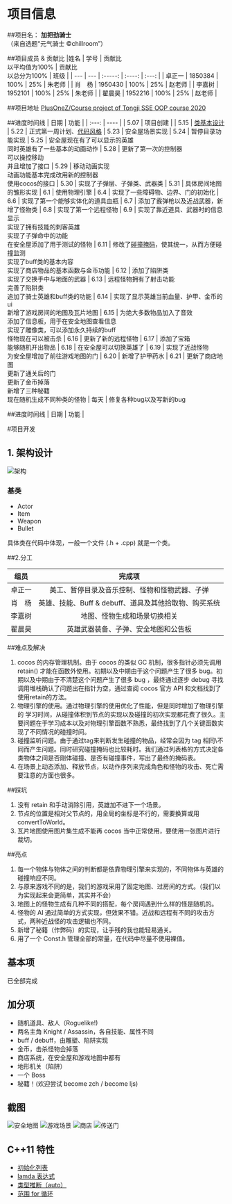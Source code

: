 # 项目信息
##项目名：
**加把劲骑士**
<br>（来自选题“元气骑士 ©chillroom”）

##项目成员 & 贡献比
|姓名 | 学号 | 贡献比<br>以平均值为100% | 贡献比<br>以总分为100% | 班级 |
| --- | --- | :-----: | :----: | :---: |
| 卓正一 | 1850384 | 100% | 25% | 朱老师 |
| 肖　杨 | 1950430 | 100% | 25% | 赵老师 |
| 李嘉树 | 1952101 | 100% | 25% | 朱老师 |
| 翟晨昊 | 1952216 | 100% | 25% | 赵老师 |

##项目地址
[PlusOneZ/Course project of Tongji SSE OOP course 2020](https://github.com/PlusOneZ/OOPCourseProject)

##进度时间线
| 日期 | 功能 | 
| :---:  | ---- |
| 5.07	| 项目创建  |
| 5.15	| [类基本设计](otherFiles/ClassDesign.md) 
| 5.22	| 正式第一周计划、[代码风格](otherFiles/CodingStyle.md)
| 5.23	| 安全屋场景实现
| 5.24	| 暂停目录功能实现
| 5.25 | 安全屋现在有了可以显示的英雄<br>同时英雄有了一些基本的动画动作
| 5.28	| 更新了第一次的控制器<br>可以操控移动<br>并且增加了接口
| 5.29	| 移动动画实现<br>动画功能基本完成改用新的控制器<br>使用cocos的接口
| 5.30	| 实现了子弹层、子弹类、武器类
| 5.31	| 具体房间地图的雏形实现
| 6.1	| 使用物理引擎
| 6.4	| 实现了一些障碍物、边界、门的初始化
| 6.6	| 实现了第一个能够实体化的道具血瓶
| 6.7	| 添加了霰弹枪以及近战武器，新增了怪物类
| 6.8	| 实现了第一个远程怪物
| 6.9	| 实现了靠近道具、武器时的信息显示<br>实现了拥有技能的刺客英雄<br>实现了子弹命中的功能<br>在安全屋添加了用于测试的怪物
| 6.11	| 修改了[碰撞掩码](otherFiles/BitMask.xlsx)，使其统一，从而方便碰撞监测<br>实现了buff类的基本内容<br>实现了商店物品的基本函数与金币功能
| 6.12	| 添加了陷阱类<br>实现了交换手中与地面的武器
| 6.13	| 远程怪物拥有了射击功能<br>完善了陷阱类<br>追加了骑士英雄和buff类的功能
| 6.14	| 实现了显示英雄当前血量、护甲、金币的ui<br>新增了游戏房间的地图及瓦片地图
| 6.15	| 为绝大多数物品加入了音效<br>添加了信息板，用于在安全地图查看信息<br>实现了雕像类，可以添加永久持续的buff<br>怪物现在可以被击杀
| 6.16	| 更新了新的远程怪物
| 6.17	| 添加了宝箱<br>能够随机开出物品
| 6.18	| 在安全屋可以切换英雄了
| 6.19	| 实现了近战怪物<br>为安全屋增加了前往游戏地图的门
| 6.20	| 新增了护甲药水
| 6.21	| 更新了商店地图<br>更新了通关后的门<br>更新了金币掉落<br>新增了三种秘籍<br>现在随机生成不同种类的怪物
| 每天	| 修复各种bug以及写新的bug

##进度时间线
| 日期 | 功能 | 


#项目开发

## 1. 架构设计
![架构](images/structure.png)

### 基类
+ Actor
+ Item
+ Weapon
+ Bullet

具体类在代码中体现，一般一个文件 (.h + .cpp) 就是一个类。

##2.分工

| 组员 | 完成项 |
| --- |  :---: |
| 卓正一 | 美工、暂停目录及音乐控制、怪物和怪物武器、子弹 |
| 肖　杨 | 英雄、技能、Buff & debuff、道具及其他拾取物、购买系统 |
| 李嘉树 | 地图、怪物生成和场景切换相关 |
| 翟晨昊 | 英雄武器装备、子弹、安全地图和公告板 |



##难点及解决
1. cocos 的内存管理机制。由于 cocos 的类似 GC 机制，很多指针必须先调用 retain() 才能在函数外使用。初期以及中期由于这个问题产生了很多 bug。初期以及中期由于不清楚这个问题产生了很多 bug ，最终通过逐步 debug 寻找调用堆栈确认了问题出在指针为空，通过查阅 cocos 官方 API 和文档找到了使用retain的方法。
2. 物理引擎的使用。通过物理引擎的使用优化了性能，但是同时增加了物理引擎的
学习时间，从碰撞体积到节点的实现以及碰撞的初次实现都花费了很久。主要问题在于学习成本以及对物理引擎函数不熟悉，最终找到了几个关键函数实现了不同情况的碰撞时间。
3. 碰撞监听问题。由于通过tag来判断发生碰撞的物品，经常会因为 tag 相同\不同而产生问题。同时研究碰撞掩码也比较耗时。我们通过列表格的方式决定各类物体之间是否刚体碰撞、是否有碰撞事件，写出了最终的掩码表。
4. 在场景上动态添加、释放节点，以动作序列来完成角色和怪物的攻击、死亡需要注意的方面也很多。

##踩坑
1. 没有 retain 和手动消除引用，英雄加不进下一个场景。
2. 节点的位置是相对父节点的，用全局的坐标是不行的，需要换算或用 convertToWorld。
3. 瓦片地图使用图片集生成不能再 cocos 当中正常使用，要使用一张图片进行裁切。

##亮点
1. 每一个物体与物体之间的判断都是依靠物理引擎来实现的，不同物体与英雄的碰撞响应不同。
2. 与原来游戏不同的是，我们的游戏采用了固定地图、过房间的方式。（我们以为实现起来会更简单，其实并不会）
3. 地图上的怪物生成有几种不同的搭配，每个房间遇到什么样的怪是随机的。
4. 怪物的 AI 通过简单的方式实现，但效果不错。近战和远程有不同的攻击方式，两种近战怪的攻击逻辑也不同。
5. 新增了秘籍（作弊码）的实现，让手残的我也能轻易通关。
6. 用了一个 Const.h 管理全部的常量，在代码中尽量不使用裸值。

## 基本项
已全部完成

## 加分项
+ 随机道具、敌人（Roguelike!)
+ 两名主角 Knight / Assassin，各自技能、属性不同
+ buff / debuff，由雕塑、陷阱实现
+ 金币，击杀怪物会掉落
+ 商店系统，在安全屋和游戏地图中都有
+ 地形机关（陷阱）
+ 一个 Boss
+ 秘籍！(欢迎尝试 become zch / become ljs)

## 截图
![安全地图](images/screenShot1.png)
![游戏场景](images/screenShot2.png)
![商店](images/screenShot3.png)
![传送门](images/screenShot4.png)

## C++11 特性
* [初始化列表]()
* [lamda 表达式]()
* [类型推断（auto）]()
* [范围 for 循环]()

~~~*以上链接暂不可用，请关注 git 版本*~~~